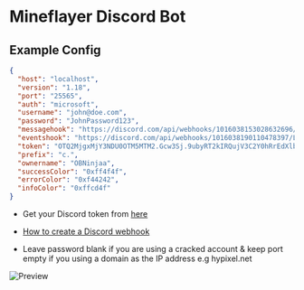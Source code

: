 # Mineflayer Discord Bot

## Example Config

```json
{
  "host": "localhost",
  "version": "1.18",
  "port": "25565",
  "auth": "microsoft",
  "username": "john@doe.com",
  "password": "JohnPassword123",
  "messagehook": "https://discord.com/api/webhooks/1016038153028632696/SGQa-eJE_jpiafRwuWVaypCxk9fxRSdKGh1pj5X-zXvaG57ButYm7DD7suzbtx3LAhWV",
  "eventshook": "https://discord.com/api/webhooks/1016038190110478397/Ls2AVe3d2Hy2FvKbi3sgtZEopUzLWaDnXfw2N60N0u_BETOboxK86d7PbMvFM-0y1thm",
  "token": "OTQ2MjgxMjY3NDU0OTM5MTM2.Gcw3Sj.9ubyRT2kIRQujV3C2Y0hRrEdXlbzKTSYtkpLhU",
  "prefix": "c.",
  "ownername": "OBNinjaa",
  "successColor": "0xff4f4f",
  "errorColor": "0xf44242",
  "infoColor": "0xffcd4f"
}
```

- Get your Discord token from [here](https://discord.com/developers/applications)
- [How to create a Discord webhook](https://hookdeck.com/webhooks/platforms/how-to-get-started-with-discord-webhooks#how-do-i-add-a-webhook-to-discord)

- Leave password blank if you are using a cracked account & keep port empty if you using a domain as the IP address e.g hypixel.net

![Preview](https://imgur.com/Jg5oTky.png)

